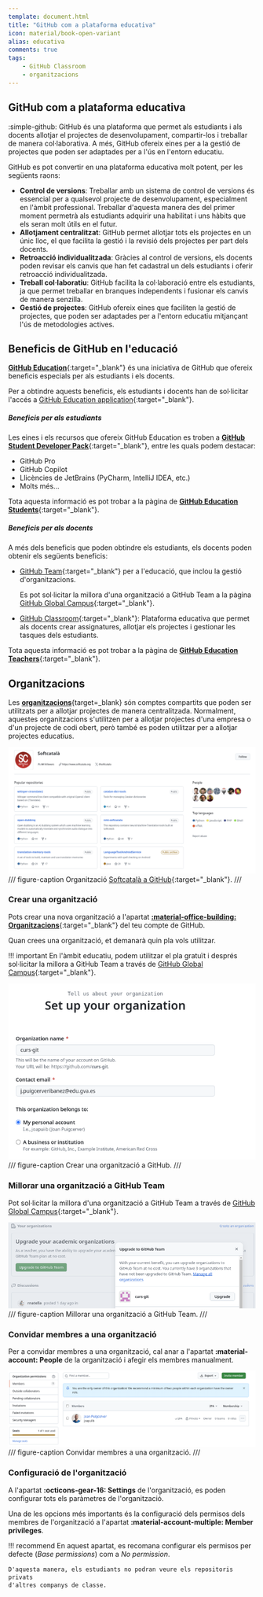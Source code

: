 ```yaml
---
template: document.html
title: "GitHub com a plataforma educativa"
icon: material/book-open-variant
alias: educativa
comments: true
tags:
    - GitHub Classroom
    - organitzacions
---
```



## GitHub com a plataforma educativa

:simple-github: GitHub és una plataforma que permet als estudiants i als docents allotjar el projectes de desenvolupament,
compartir-los i treballar de manera col·laborativa. A més, GitHub ofereix eines per a la gestió de projectes que poden
ser adaptades per a l'ús en l'entorn educatiu.

GitHub es pot convertir en una plataforma educativa molt potent, per les següents raons:

- **Control de versions**: Treballar amb un sistema de control de versions és essencial per a qualsevol projecte de
    desenvolupament, especialment en l'àmbit professional. Treballar d'aquesta manera des del primer moment permetrà
    als estudiants adquirir una habilitat i uns hàbits que els seran molt útils en el futur.
- **Allotjament centralitzat**: GitHub permet allotjar tots els projectes en un únic lloc, el que facilita la
    gestió i la revisió dels projectes per part dels docents.
- **Retroacció individualitzada**: Gràcies al control de versions, els docents poden revisar els canvis que han fet
    cadastral un dels estudiants i oferir retroacció individualitzada.
- **Treball col·laboratiu**: GitHub facilita la col·laboració entre els estudiants, ja que permet treballar en
    branques independents i fusionar els canvis de manera senzilla.
- **Gestió de projectes**: GitHub ofereix eines que faciliten la gestió de projectes, que poden ser
    adaptades per a l'entorn educatiu mitjançant l'ús de metodologies actives.

## Beneficis de GitHub en l'educació
[__GitHub Education__](https://github.com/education){:target="_blank"}
és una iniciativa de GitHub que ofereix beneficis especials per als estudiants i els docents.

Per a obtindre aquests beneficis, els estudiants i docents han de sol·licitar l'accés a
[GitHub Education application](https://education.github.com/discount_requests/application){:target="_blank"}.

##### Beneficis per als estudiants
Les eines i els recursos que ofereix GitHub Education es troben a
[**GitHub Student Developer Pack**](https://education.github.com/pack){:target="_blank"},
entre les quals podem destacar:

- GitHub Pro
- GitHub Copilot
- Llicències de JetBrains (PyCharm, IntelliJ IDEA, etc.)
- Molts més...

Tota aquesta informació es pot trobar a la pàgina de
[**GitHub Education Students**](https://github.com/education/students){:target="_blank"}.

##### Beneficis per als docents
A més dels beneficis que poden obtindre els estudiants,
els docents poden obtenir els següents beneficis:

- [GitHub Team](https://github.com/team){:target="_blank"} per a l'educació, que inclou la gestió d'organitzacions.
    
    Es pot sol·licitar la millora d'una organització a GitHub Team a la pàgina [GitHub Global Campus](https://education.github.com/globalcampus/teacher){:target="_blank"}.

- [GitHub Classroom](https://classroom.github.com/){:target="_blank"}: Plataforma educativa
  que permet als docents crear assignatures, allotjar els projectes i gestionar les tasques dels estudiants.

Tota aquesta informació es pot trobar a la pàgina de
[**GitHub Education Teachers**](https://github.com/education/teachers){:target="_blank"}.


## Organitzacions
Les [__organitzacions__](https://docs.github.com/en/organizations/collaborating-with-groups-in-organizations/about-organizations){target=_blank}
són comptes compartits que poden ser utilitzats per a allotjar projectes de manera centralitzada. Normalment, aquestes organitzacions
s'utilitzen per a allotjar projectes d'una empresa o d'un projecte de codi obert, però també es poden utilitzar per a allotjar
projectes educatius.

![Organització Softcatalà a GitHub](img/softcatala.png)
/// figure-caption
Organització [Softcatalà a GitHub](https://github.com/Softcatala){:target="_blank"}.
///

### Crear una organització
Pots crear una nova organització a l'apartat [__:material-office-building: Organitzacions__](https://github.com/settings/organizations){:target="_blank"}
del teu compte de GitHub.

Quan crees una organització, et demanarà quin pla vols utilitzar.

!!! important
    En l'àmbit educatiu, podem utilitzar el pla gratuït i després sol·licitar la millora a GitHub Team a través de
    [GitHub Global Campus](https://education.github.com/globalcampus/teacher){:target="_blank"}.


![Crear una organització a GitHub](img/create_org.png)
/// figure-caption
Crear una organització a GitHub.
///

### Millorar una organització a GitHub Team
Pot sol·licitar la millora d'una organització a GitHub Team a través de
[GitHub Global Campus](https://education.github.com/globalcampus/teacher){:target="_blank"}.

![Millorar una organització a GitHub Team](img/upgrade_org.png)
/// figure-caption
Millorar una organització a GitHub Team.
///

### Convidar membres a una organització
Per a convidar membres a una organització, cal anar a l'apartat __:material-account: People__
de la organització i afegir els membres manualment.

![Convidar membres a una organització](img/invite_members.png)
/// figure-caption
Convidar membres a una organització.
///

### Configuració de l'organització
A l'apartat __:octicons-gear-16: Settings__ de l'organització,
es poden configurar tots els paràmetres de l'organització.

Una de les opcions més importants és la configuració
dels permisos dels membres de l'organització a l'apartat __:material-account-multiple: Member privileges__.

!!! recommend
    En aquest apartat, es recomana configurar els permisos per defecte (_Base permissions_)
    com a _No permission_.

    D'aquesta manera, els estudiants no podran veure els repositoris privats
    d'altres companys de classe.

